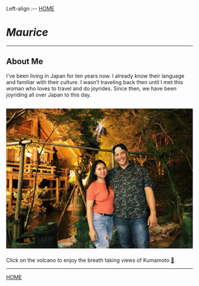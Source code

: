 Left-align
:--
[HOME](index.md)
# *Maurice*
------------------------------------------------------
## About Me

I've been living in Japan for ten years now. I already know their language and familiar with their culture. I wasn’t traveling back then until I met this woman who loves to travel and do joyrides. Since then, we have been joyriding all over Japan to this day.

![ME](appleandme.JPG "Apple and Maurice")
----------------------------------------------------------
Click on the volcano to enjoy the breath taking views of Kumamoto [&#127755;](topic.md)

----------------------------------------------------------

[HOME](index.md)
